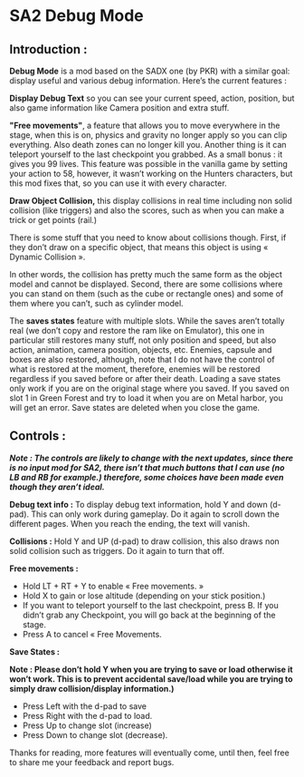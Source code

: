 # SA2 Debug Mode

## Introduction :

**Debug Mode** is a mod based on the SADX one (by PKR) with a similar goal: display useful and
various debug information. Here’s the current features :

**Display Debug Text** so you can see your current speed, action, position, but also
game information like Camera position and extra stuff.

**"Free movements"**, a feature that allows you to move everywhere in the stage,
when this is on, physics and gravity no longer apply so you can clip everything. Also
death zones can no longer kill you. Another thing is it can teleport yourself to the last
checkpoint you grabbed. As a small bonus : it gives you 99 lives. This feature was
possible in the vanilla game by setting your action to 58, however, it wasn’t working
on the Hunters characters, but this mod fixes that, so you can use it with every
character.

**Draw Object Collision,** this display collisions in real time including non solid collision (like
triggers) and also the scores, such as when you can make a trick or get points (rail.)

There is some stuff that you need to know about collisions though. First, if they don’t
draw on a specific object, that means this object is using « Dynamic Collision ».

In other words, the collision has pretty much the same form as the object model and
cannot be displayed. Second, there are some collisions where you can stand on them
(such as the cube or rectangle ones) and some of them where you can’t, such as cylinder
model.

The **saves states** feature with multiple slots. While the saves aren’t totally real (we
don’t copy and restore the ram like on Emulator), this one in particular still restores
many stuff, not only position and speed, but also action, animation, camera position,
objects, etc. Enemies, capsule and boxes are also restored, although, note that I do
not have the control of what is restored at the moment, therefore, enemies will be
restored regardless if you saved before or after their death. Loading a save states
only work if you are on the original stage where you saved. If you saved on slot 1 in
Green Forest and try to load it when you are on Metal harbor, you will get an error.
Save states are deleted when you close the game.

## Controls :

**_Note : The controls are likely to change with the next updates, since there is no input mod
for SA2, there isn’t that much buttons that I can use (no LB and RB for example.) therefore,
some choices have been made even though they aren’t ideal._**

**Debug text info :**
To display debug text information, hold Y and down (d-pad). This can only work
during gameplay. Do it again to scroll down the different pages. When you reach the
ending, the text will vanish.

**Collisions :**
Hold Y and UP (d-pad) to draw collision, this also draws non solid collision such as
triggers. Do it again to turn that off.

**Free movements :**
- Hold LT + RT + Y to enable « Free movements. »
- Hold X to gain or lose altitude (depending on your stick position.)
- If you want to teleport yourself to the last checkpoint, press B. If you didn’t grab any Checkpoint, you will go back at the beginning of the stage.
- Press A to cancel « Free Movements.


**Save States :**

**Note : Please don’t hold Y when you are trying to save or load otherwise it won’t
work. This is to prevent accidental save/load while you are trying to simply draw
collision/display information.)**

- Press Left with the d-pad to save
- Press Right with the d-pad to load.
- Press Up to change slot (increase)
- Press Down to change slot (decrease).

Thanks for reading, more features will eventually come, until then, feel free to share me
your feedback and report bugs.


